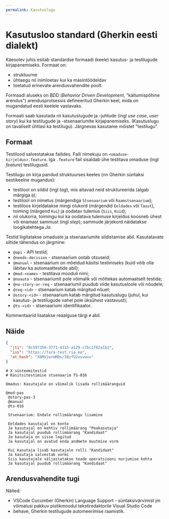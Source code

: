 ```yaml
---
permalink: Kasutuslugu
---
```


# Kasutusloo standard (Gherkin eesti dialekt)

Käesolev juhis esitab standardse formaadi (keele) kasutus- ja testilugude kirjapanemiseks. Formaat on:

- struktuurne
- ühtaegu nii inimloetav kui ka masintöödeldav
- toetatud erinevate arendusvahendite poolt.

Formaadi aluseks on BDD (*Behavior Driven Development*, "käitumispõhine arendus") arendusprotsessis defineeritud Gherkin keel, mida on mugandatud eesti keelele vastavaks.

Formaati saab kasutada nii kasutuslugude ja -juhtude (ingl *use case*, *user story*) kui ka testilugude ja -stsenaariumite kirjapanemiseks. (Kasutuslugu on tavaliselt ühtlasi ka testilugu). Järgnevas kasutame mõistet "testilugu".

## Formaat

Testilood salvestatakse failides. Faili nimekuju on `<omaduse-kirjeldus>.feature`. Iga  `.feature` fail sisaldab ühe testitava omaduse (ingl *feature*) testilugusid.

Testilugu on kirja pandud struktuurses keeles (nn Gherkin süntaksi eestikeelne mugandus):

- testilool on sildid (ingl *tag*), mis aitavad neid struktureerida (algab märgiga `@`);
- testilool on nimetus (märgendiga `Stsenaarium` või `Raamstsenaarium`);
- testiloos kirjeldatakse mingi olukord (märgendid `Eeldades` või `Taust`), toiming (märgend `Kui`) ja oodatav tulemus (`Siis`, `Kuid`);
- nii olukorra, toimingu kui ka oodatava tulemuse kirjeldus koosneb ühest või enamast sammust (ingl *step*); sammude järjekord näidatakse loogikatehtega *Ja*.

Testid liigitatakse omaduste ja stsenaariumite sildistamise abil. Kasutatavate siltide tähendus on järgmine:

- `@api` - API testid;
- `@needs-decision` - stsenaarium ootab otsuseid;
- `@manual` - stsenaarium on mõeldud käsitsi testimiseks (kuid võib olla läbitav ka automaattestide abil);
- `@mod-<name>` - testitava mooduli nimi;
- `@noauto` - stsenaariumit pole võimalik või mõttekas automaatselt testida;
- `@no-story-or-req` - stsenaariumil puudub viide kasutusloole või nõudele;
- `@req-<id>` - stsenaarium katab märgitud nõuet;
- `@story-<id>` - stsenaarium katab märgitud kasutuslugu (juhul, kui kasutus- ja testilugude vahel pole üksühest vastavust);
- `@ts-<id>` - stsenaariumi identifikaator.

Kommentaarid lisatakse reaalguse tärgi `#` abil.

## Näide

````json
{
  "jti": "0c597356-3771-4315-a129-c7bc1f02a1b2",
  "iss": "https://tara-test.ria.ee",
  "at_hash": "X0MVjwrmMQs/IBzfU2osvw=="
}
````

```gherkin
# X süsteemitestid 
# Käsitsitestimise stsenaarim TS-016

Omadus: Kasutajale on võimalik lisada rollimääranguid

@mod-pas
 @story-pas-3
 @manual
 @ts-016

 Stsenaarium: Endale rollimäärangu lisamine

 Eeldades kasutajal on konto
 Ja kasutajal on kehtiv rollimäärang "Peakasutaja"
 Ja kasutajal puudub rollimäärang "Kandidaat"
 Ja kasutaja on sisse logitud
 Ja kasutajal on avatud enda andmete muutmise vorm

 Kui kasutaja lisab kasutajale rolli "Kandidaat"
 Ja kasutaja salvestab vormi
 Siis kasutajale väljastatakse teade operatsiooni nurjumise kohta
 Ja kasutajal puudub rollimäärang "Kandidaat"
```

## Arendusvahendite tugi

Näited:

- VSCode Cucumber (Gherkin) Language Support - süntaksivärvimist jm võimalusi pakkuv pistikmoodul tekstiredaktorile Visual Studio Code
- behave, Gherkin testilugude automeerimise raamistik.
